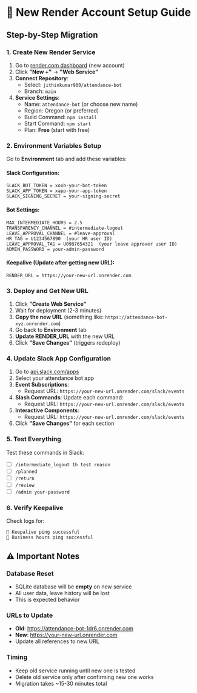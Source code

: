 # 🚀 New Render Account Setup Guide

## Step-by-Step Migration

### 1. Create New Render Service
1. Go to [render.com dashboard](https://dashboard.render.com) (new account)
2. Click **"New +"** → **"Web Service"**
3. **Connect Repository**:
   - Select: `jithinkumar900/attendance-bot`
   - Branch: `main`
4. **Service Settings**:
   - Name: `attendance-bot` (or choose new name)
   - Region: Oregon (or preferred)
   - Build Command: `npm install`
   - Start Command: `npm start`
   - Plan: **Free** (start with free)

### 2. Environment Variables Setup
Go to **Environment** tab and add these variables:

#### Slack Configuration:
```
SLACK_BOT_TOKEN = xoxb-your-bot-token
SLACK_APP_TOKEN = xapp-your-app-token  
SLACK_SIGNING_SECRET = your-signing-secret
```

#### Bot Settings:
```
MAX_INTERMEDIATE_HOURS = 2.5
TRANSPARENCY_CHANNEL = #intermediate-logout
LEAVE_APPROVAL_CHANNEL = #leave-approval
HR_TAG = U1234567890  (your HR user ID)
LEAVE_APPROVAL_TAG = U0987654321  (your leave approver user ID)
ADMIN_PASSWORD = your-admin-password
```

#### Keepalive (Update after getting new URL):
```
RENDER_URL = https://your-new-url.onrender.com
```

### 3. Deploy and Get New URL
1. Click **"Create Web Service"**
2. Wait for deployment (2-3 minutes)
3. **Copy the new URL** (something like: `https://attendance-bot-xyz.onrender.com`)
4. Go back to **Environment** tab
5. **Update RENDER_URL** with the new URL
6. Click **"Save Changes"** (triggers redeploy)

### 4. Update Slack App Configuration
1. Go to [api.slack.com/apps](https://api.slack.com/apps)
2. Select your attendance bot app
3. **Event Subscriptions**:
   - Request URL: `https://your-new-url.onrender.com/slack/events`
4. **Slash Commands**: Update each command:
   - Request URL: `https://your-new-url.onrender.com/slack/events`
5. **Interactive Components**:
   - Request URL: `https://your-new-url.onrender.com/slack/events`
6. Click **"Save Changes"** for each section

### 5. Test Everything
Test these commands in Slack:
- [ ] `/intermediate_logout 1h test reason`
- [ ] `/planned`  
- [ ] `/return`
- [ ] `/review`
- [ ] `/admin your-password`

### 6. Verify Keepalive
Check logs for:
```
🔄 Keepalive ping successful
🔄 Business hours ping successful
```

## ⚠️ Important Notes

### Database Reset
- SQLite database will be **empty** on new service
- All user data, leave history will be lost
- This is expected behavior

### URLs to Update
- **Old**: https://attendance-bot-1dr6.onrender.com
- **New**: https://your-new-url.onrender.com  
- Update all references to new URL

### Timing
- Keep old service running until new one is tested
- Delete old service only after confirming new one works
- Migration takes ~15-30 minutes total